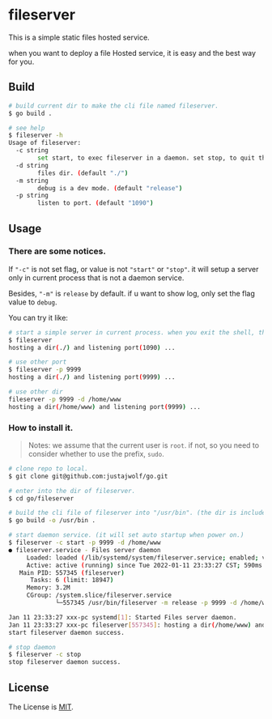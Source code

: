 # fileserver

This is a simple static files hosted service. 

when you want to deploy a file Hosted service, it is easy and the best way for you.

## Build 

```bash
# build current dir to make the cli file named fileserver.
$ go build .

# see help
$ fileserver -h
Usage of fileserver:
  -c string
        set start, to exec fileserver in a daemon. set stop, to quit the daemon. the default is start a normal process.
  -d string
        files dir. (default "./")
  -m string
        debug is a dev mode. (default "release")
  -p string
        listen to port. (default "1090")
```

## Usage

### There are some notices.
  
If `"-c"` is not set flag, or value is not `"start"` or `"stop"`. it will setup a server only in current process that is not a daemon service.

Besides, `"-m"` is `release` by default. if u want to show log, only set the flag value to `debug`.

You can try it like:
```bash
# start a simple server in current process. when you exit the shell, this server will quit.
$ fileserver
hosting a dir(./) and listening port(1090) ...

# use other port
$ fileserver -p 9999
hosting a dir(./) and listening port(9999) ...

# use other dir
fileserver -p 9999 -d /home/www
hosting a dir(/home/www) and listening port(9999) ...
```
  

### How to install it.

> Notes: we assume that the current user is `root`. if not, so you need to consider whether to use the prefix, `sudo`.

```bash
# clone repo to local.
$ git clone git@github.com:justajwolf/go.git

# enter into the dir of fileserver.
$ cd go/fileserver

# build the cli file of fileserver into "/usr/bin". (the dir is included by $PATH, so it can use the cli file directly after building.)
$ go build -o /usr/bin .

# start daemon service. (it will set auto startup when power on.)
$ fileserver -c start -p 9999 -d /home/www
● fileserver.service - Files server daemon
     Loaded: loaded (/lib/systemd/system/fileserver.service; enabled; vendor preset: enabled)
     Active: active (running) since Tue 2022-01-11 23:33:27 CST; 590ms ago
   Main PID: 557345 (fileserver)
      Tasks: 6 (limit: 18947)
     Memory: 3.2M
     CGroup: /system.slice/fileserver.service
             └─557345 /usr/bin/fileserver -m release -p 9999 -d /home/www

Jan 11 23:33:27 xxx-pc systemd[1]: Started Files server daemon.
Jan 11 23:33:27 xxx-pc fileserver[557345]: hosting a dir(/home/www) and listening port(9999) ...
start fileserver daemon success.

# stop daemon
$ fileserver -c stop
stop fileserver daemon success.
```

## License

The License is [MIT](../LICENSE).